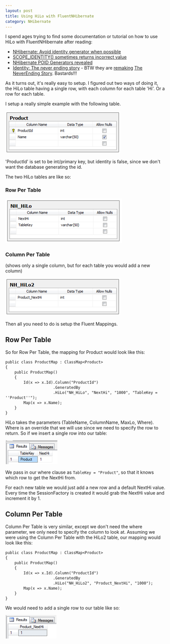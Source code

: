 ```yaml
---
layout: post
title: Using HiLo with FluentNHibernate
category: NHibernate
---
```


I spend ages trying to find some documentation or tutorial on how to use HiLo with FluentNHibernate after reading:

- [NHibernate: Avoid identity generator when possible](http://ayende.com/Blog/archive/2009/03/20/nhibernate-avoid-identity-generator-when-possible.aspx)
- [SCOPE_IDENTITY() sometimes returns incorrect value](https://connect.microsoft.com/SQLServer/feedback/details/328811/scope-identity-sometimes-returns-incorrect-value)
- [NHibernate POID Generators revealed](http://nhforge.org/blogs/nhibernate/archive/2009/03/20/nhibernate-poid-generators-revealed.aspx)
- [Identity: The never ending story](http://fabiomaulo.blogspot.com/2008/12/identity-never-ending-story.html) - BTW they are [remaking](http://www.imdb.com/title/tt1386664/) [The NeverEnding Story](http://www.imdb.com/title/tt0088323/). Bastards!!!

As it turns out, it's really easy to setup. I figured out two ways of doing it, the HiLo table having a single row, with each column for each table 'Hi'. Or a row for each table.

I setup a really simple example with the following table.

![](/images/nhibernate-hilo-1.png)

'ProductId' is set to be int/primary key, but identity is false, since we don't want the database generating the id.

The two HiLo tables are like so:

### Row Per Table

![](/images/nhibernate-hilo-2.png)

### Column Per Table 
(shows only a single column, but for each table you would add a new column)

![](/images/nhibernate-hilo-3.png)

Then all you need to do is setup the Fluent Mappings.

## Row Per Table

So for Row Per Table, the mapping for Product would look like this:

    public class ProductMap : ClassMap<Product>
    {
        public ProductMap()
        {
            Id(x => x.Id).Column("ProductId")
                         .GeneratedBy
                         .HiLo("NH_HiLo", "NextHi", "1000", "TableKey = ''Product''");
            Map(x => x.Name);
        }
    }
    
HiLo takes the parameters (TableName, ColumnName, MaxLo, Where). Where is an override that we will use since we need to specify the row to return. So if we insert a single row into our table:

![](/images/nhibernate-hilo-4.png)

We pass in our where clause as `TableKey = "Product"`, so that it knows which row to get the NextHi from.

For each new table we would just add a new row and a default NextHi value. Every time the SessionFactory is created it would grab the NextHi value and increment it by 1.

## Column Per Table

Column Per Table is very similar, except we don't need the where parameter, we only need to specify the column to look at. Assuming we were using the Column Per Table with the HiLo2 table, our mapping would look like this:

    public class ProductMap : ClassMap<Product>
    {
        public ProductMap()
        {
            Id(x => x.Id).Column("ProductId")
                         .GeneratedBy
                         .HiLo("NH_HiLo2", "Product_NextHi", "1000");
            Map(x => x.Name);
        }
    }

We would need to add a single row to our table like so:

![](/images/nhibernate-hilo-5.png)